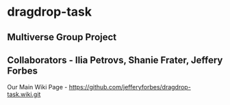 # dragdrop-task
## Multiverse Group Project 

## Collaborators - Ilia Petrovs, Shanie Frater, Jeffery Forbes

Our Main Wiki Page - https://github.com/jefferyforbes/dragdrop-task.wiki.git

